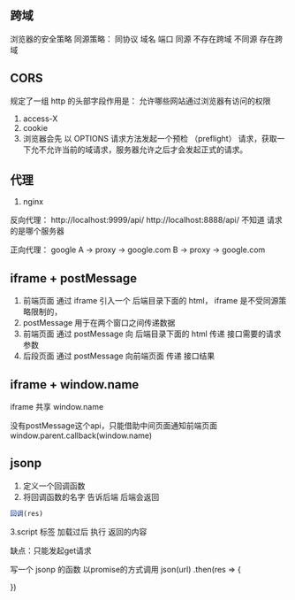 ## 跨域
浏览器的安全策略
同源策略：
同协议 域名 端口 同源 不存在跨域
不同源 存在跨域

## CORS
规定了一组 http 的头部字段作用是：
允许哪些网站通过浏览器有访问的权限
1. access-X
2. cookie
3. 浏览器会先 以 OPTIONS 请求方法发起一个预检
   （preflight） 请求，获取一下允不允许当前的域请求，服务器允许之后才会发起正式的请求。

## 代理
1. nginx

反向代理：
http://localhost:9999/api/
http://localhost:8888/api/
不知道 请求的是哪个服务器

正向代理：
google
A -> proxy -> google.com
B -> proxy -> google.com

## iframe + postMessage
1. 前端页面 通过 iframe 引入一个 后端目录下面的 html，
   iframe 是不受同源策略限制的，
2. postMessage 用于在两个窗口之间传递数据
3. 前端页面 通过 postMessage 向 后端目录下面的 html 传递
   接口需要的请求参数
4. 后段页面 通过 postMessage 向前端页面 传递 接口结果

## iframe + window.name
iframe 共享 window.name

没有postMessage这个api，只能借助中间页面通知前端页面 window.parent.callback(window.name)

## jsonp
1. 定义一个回调函数
2. 将回调函数的名字 告诉后端 后端会返回
```js
回调(res)
```
3.script 标签 加载过后 执行 返回的内容

缺点：只能发起get请求

写一个 jsonp 的函数 以promise的方式调用
json(url)
.then(res => {

})




